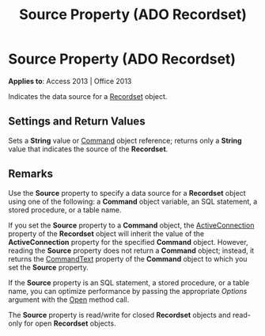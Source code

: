 ﻿---
title: Source Property (ADO Recordset)
TOCTitle: Source Property (ADO Recordset)
ms:assetid: 523ea81e-d011-8d87-436e-084b6eba0908
ms:mtpsurl: https://msdn.microsoft.com/en-us/library/JJ249269(v=office.15)
ms:contentKeyID: 48544843
ms.date: 09/18/2015
mtps_version: v=office.15
---

# Source Property (ADO Recordset)


**Applies to**: Access 2013 | Office 2013

Indicates the data source for a [Recordset](recordset-object-ado.md) object.

## Settings and Return Values

Sets a **String** value or [Command](command-object-ado.md) object reference; returns only a **String** value that indicates the source of the **Recordset**.

## Remarks

Use the **Source** property to specify a data source for a **Recordset** object using one of the following: a **Command** object variable, an SQL statement, a stored procedure, or a table name.

If you set the **Source** property to a **Command** object, the [ActiveConnection](activeconnection-property-ado.md) property of the **Recordset** object will inherit the value of the **ActiveConnection** property for the specified **Command** object. However, reading the **Source** property does not return a **Command** object; instead, it returns the [CommandText](commandtext-property-ado.md) property of the **Command** object to which you set the **Source** property.

If the **Source** property is an SQL statement, a stored procedure, or a table name, you can optimize performance by passing the appropriate *Options* argument with the [Open](open-method-ado-recordset.md) method call.

The **Source** property is read/write for closed **Recordset** objects and read-only for open **Recordset** objects.


